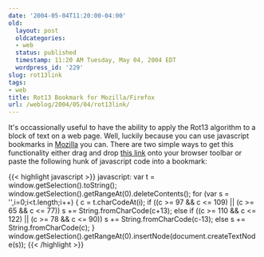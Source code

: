```yaml
---
date: '2004-05-04T11:20:00-04:00'
old:
  layout: post
  oldcategories:
  - web
  status: published
  timestamp: 11:20 AM Tuesday, May 04, 2004 EDT
  wordpress_id: '229'
slug: rot13link
tags:
- web
title: Rot13 Bookmark for Mozilla/Firefox
url: /weblog/2004/05/04/rot13link/
---
```


It's occassionally useful to have the ability to apply the Rot13 algorithm to a
block of text on a web page.  Well, luckily because you can use javascript
bookmarks in [Mozilla](http://www.mozilla.org/) you can.  There are two simple
ways to get this functionality either drag and drop <a href="javascript:%20var%20t%20=%20window.getSelection().toString();%20window.getSelection().getRangeAt(0).deleteContents();%20for%20(var%20s%20=%20'',i=0;i<t.length;i++)%20%7B%20c%20=%20t.charCodeAt(i);%20if%20((c%20>=%2097%20&&%20c%20<=%20109)%20%7C%7C%20(c%20>=%2065%20&&%20c%20<=%2077))%20s%20+=%20String.fromCharCode(c+13);%20else%20if%20((c%20>=%20110%20&&%20c%20<=%20122)%20%7C%7C%20(c%20>=%2078%20&&%20c%20<=%2090))%20s%20+=%20String.fromCharCode(c-13);%20else%20s%20+=%20String.fromCharCode(c);%20%7D%20window.getSelection().getRangeAt(0).insertNode(document.createTextNode(s));">this link</a>
onto your browser toolbar or paste the following hunk of javascript code into a
bookmark:

{{< highlight javascript >}}
javascript: var t = window.getSelection().toString();
            window.getSelection().getRangeAt(0).deleteContents();
            for (var s = '',i=0;i<t.length;i++) {
                c = t.charCodeAt(i);
                if ((c >= 97 && c <= 109) || (c >= 65 && c <= 77))
                    s += String.fromCharCode(c+13);
                else if ((c >= 110 && c <= 122) || (c >= 78 && c <= 90))
                    s += String.fromCharCode(c-13);
                else s += String.fromCharCode(c);
            }
            window.getSelection().getRangeAt(0).insertNode(document.createTextNode(s));
{{< /highlight >}}
